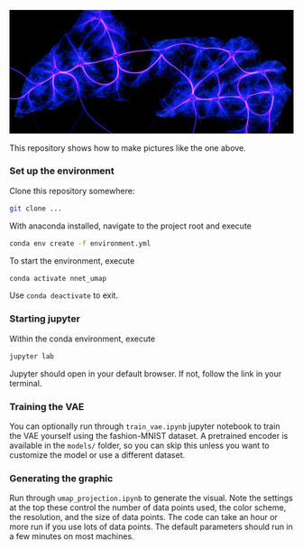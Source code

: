![umap banner](images/umap_banner.png)

This repository shows how to make pictures like the one above. 

### Set up the environment
Clone this repository somewhere:
```bash
git clone ...
```

With anaconda installed, navigate to the project root and execute
```bash
conda env create -f environment.yml
```

To start the environment, execute
```bash
conda activate nnet_umap
```
Use `conda deactivate` to exit.

### Starting jupyter
Within the conda environment, execute
```bash
jupyter lab
```
Jupyter should open in your default browser. If not, 
follow the link in your terminal.

### Training the VAE
You can optionally run through `train_vae.ipynb` jupyter notebook to train the VAE yourself
using the fashion-MNIST dataset. A pretrained encoder 
is available in the `models/` folder, so you can skip this unless you want to 
customize the model or use a different dataset.

### Generating the graphic
Run through `umap_projection.ipynb` to generate the visual. Note the settings at the top
these control the number of data points used, the color scheme, 
the resolution, and the size of data points. The code can take an hour or more
run if you use lots of data points. The default parameters should run in a few minutes
on most machines.
  
